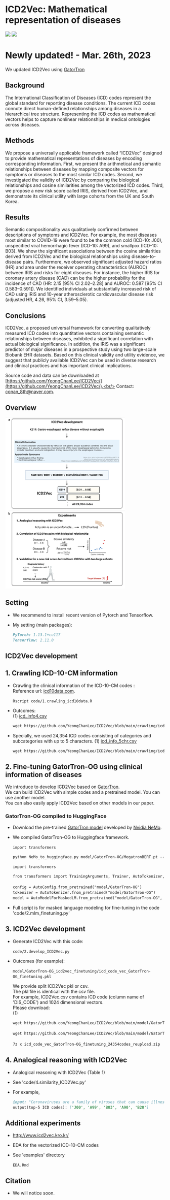 # ICD2Vec: Mathematical representation of diseases
<img src="https://img.shields.io/badge/Python-3766AB?style=flat-square&logo=Python&logoColor=white"/></a>
<img src="https://img.shields.io/badge/R-276DC3?style=flat-square&logo=R&logoColor=white"/></a>

# Newly updated! - Mar. 26th, 2023
We updated ICD2Vec using [GatorTron](https://www.nature.com/articles/s41746-022-00742-2)

## Background 
The International Classification of Diseases (ICD) codes represent the global standard for reporting disease conditions. The current ICD codes connote direct human-defined relationships among diseases in a hierarchical tree structure. Representing the ICD codes as mathematical vectors helps to capture nonlinear relationships in medical ontologies across diseases.
## Methods 
We propose a universally applicable framework called “ICD2Vec” designed to provide mathematical representations of diseases by encoding corresponding information. First, we present the arithmetical and semantic relationships between diseases by mapping composite vectors for symptoms or diseases to the most similar ICD codes. Second, we investigated the validity of ICD2Vec by comparing the biological relationships and cosine similarities among the vectorized ICD codes. Third, we propose a new risk score called IRIS, derived from ICD2Vec, and demonstrate its clinical utility with large cohorts from the UK and South Korea.
## Results 
Semantic compositionality was qualitatively confirmed between descriptions of symptoms and ICD2Vec. For example, the most diseases most similar to COVID-19 were found to be the common cold (ICD-10: J00), unspecified viral hemorrhagic fever (ICD-10: A99), and smallpox (ICD-10: B03). We show the significant associations between the cosine similarities derived from ICD2Vec and the biological relationships using disease-to-disease pairs. Furthermore, we observed significant adjusted hazard ratios (HR) and area under the receiver operating characteristics (AUROC) between IRIS and risks for eight diseases. For instance, the higher IRIS for coronary artery disease (CAD) can be the higher probability for the incidence of CAD (HR: 2.15 [95% CI 2.02–2.28] and AUROC: 0.587 [95% CI 0.583–0.591]). We identified individuals at substantially increased risk of CAD using IRIS and 10-year atherosclerotic cardiovascular disease risk (adjusted HR, 4.26, 95% CI, 3.59–5.05).
## Conclusions 
ICD2Vec, a proposed universal framework for converting qualitatively measured ICD codes into quantitative vectors containing semantic relationships between diseases, exhibited a significant correlation with actual biological significance. In addition, the IRIS was a significant predictor of major diseases in a prospective study using two large-scale Biobank EHR datasets. Based on this clinical validity and utility evidence, we suggest that publicly available ICD2Vec can be used in diverse research and clinical practices and has important clinical implications.


Source code and data can be downloaded at [https://github.com/YeongChanLee/ICD2Vec/](https://github.com/YeongChanLee/ICD2Vec/).<br/>
Contact: [conan_8th@naver.com](mailto:conan_8th@naver.com).<br />
## Overview

<img src="https://github.com/YeongChanLee/ICD2Vec/blob/main/ICD2Vec/ICD2Vec_abstract.PNG" width="379" height="540"/>

## Setting
- We recommend to install recent version of Pytorch and Tensorflow.
- My setting (main packages):

    ```markdown
    PyTorch: 1.13.1+cu117
    Tensorflow: 2.11.0
    ```

## ICD2Vec development
## **1. Crawling ICD-10-CM information**
- Crawling the clinical information of the ICD-10-CM codes :<br />
Reference url: [icd10data.com](https://www.icd10data.com/). 

    `Rscript code/1.crawling_icd10data.R`

- Outcomes: <br />
(1) [icd_info4.csv](https://github.com/YeongChanLee/ICD2Vec/tree/v1.0/code/icd_info4.csv)

    ```markdown
    wget https://github.com/YeongChanLee/ICD2Vec/blob/main/crawling/icd_info4.csv

    ```
- Specially, we used 24,354 ICD codes consisting of categories and subcategories with up to 5 characters.
(1) [icd_info_5chr.csv](https://github.com/YeongChanLee/ICD2Vec/tree/v1.0/code/icd_info_5chr.csv)

    ```markdown
    wget https://github.com/YeongChanLee/ICD2Vec/blob/main/crawling/icd_info_5chr.csv

    ```
    
## **2. Fine-tuning GatorTron-OG using clinical information of diseases**
We introduce to develop ICD2Vec based on [GatorTron](https://www.nature.com/articles/s41746-022-00742-2). <br/>
We can build ICD2Vec with simple codes and a pretrained model. You can use another model. <br/>
You can also easily apply ICD2Vec based on other models in our paper.<br/>

### GatorTron-OG compiled to HuggingFace
- Download the pre-trained [GatorTron model](https://catalog.ngc.nvidia.com/orgs/nvidia/teams/clara/models/gatortron_og) developed by [Nvidia NeMo](https://developer.nvidia.com/nemo).<br/>
- We compiled GatorTron-OG to Huggingface framework.

    `import transformers`
    ```markdown
    python NeMo_to_huggingface.py model/GatorTron-OG/MegatronBERT.pt --config_file model/GatorTron-OG/config.json

    ```


    `import transformers`
    ```markdown
    from transformers import TrainingArguments, Trainer, AutoTokenizer, AutoModelForMaskedLM, AutoConfig
    
    config = AutoConfig.from_pretrained("model/GatorTron-OG")
    tokenizer = AutoTokenizer.from_pretrained("model/GatorTron-OG")
    model = AutoModelForMaskedLM.from_pretrained("model/GatorTron-OG", config=config)
    ```
- Full script is for masked language modeling for fine-tuning in the code 'code/2.mlm_finetuning.py'


## **3. ICD2Vec development**
- Generate ICD2Vec with this code:<br />

    `code/2.develop_ICD2Vec.py`

- Outcomes (for example): <br />

    `model/GatorTron-OG_icd2vec_finetuning/icd_code_vec_GatorTron-OG_finetuning.pkl`

    We provide split ICD2Vec pkl or csv. <br/>
    The pkl file is identical with the csv file. <br/>
    For example, ICD2Vec.csv contains ICD code (column name of 'DIS_CODE') and 1024 dimensional vectors. <br/>
    Please download: <br/>
    (1) 

    ```markdown
    wget https://github.com/YeongChanLee/ICD2Vec/blob/main/model/GatorTron-OG_icd2vec_finetuning/icd_code_vec_GatorTron-OG_finetuning_24354codes.zip
    
    wget https://github.com/YeongChanLee/ICD2Vec/blob/main/model/GatorTron-OG_icd2vec_finetuning/icd_code_vec_GatorTron-OG_finetuning_24354codes.z01

    7z x icd_code_vec_GatorTron-OG_finetuning_24354codes_reupload.zip
    
    ```
    
## **4. Analogical reasoning with ICD2Vec**
- Analogical reasoning with ICD2Vec (Table 1)<br />
- See 'code/4.similarity_ICD2Vec.py'
- For example,

    ```markdown
    input: "Coronaviruses are a family of viruses that can cause illnesses such as the common cold, severe acute respiratory syndrome (SARS) and Middle East respiratory syndrome (MERS). In 2019, a new coronavirus was identified as the cause of a disease outbreak that originated in China. The virus is now known as the severe acute respiratory syndrome coronavirus 2 (SARS-CoV-2). The disease it causes is called coronavirus disease 2019 (COVID-19). In March 2020, the World Health Organization (WHO) declared the COVID-19 outbreak a pandemic. Public health groups, including the U.S. Centers for Disease Control and Prevention (CDC) and WHO, are monitoring the pandemic and posting updates on their websites. These groups have also issued recommendations for preventing and treating the illness. Signs and symptoms of coronavirus disease 2019 (COVID-19) may appear two to 14 days after exposure. This time after exposure and before having symptoms is called the incubation period. Common signs and symptoms can include: Fever, Cough, Tiredness. Early symptoms of COVID-19 may include a loss of taste or smell. Other symptoms can include: Shortness of breath or difficulty breathing, Muscle aches, Chills, Sore throat, Runny nose, Headache, Chest pain, Pink eye (conjunctivitis)."
    output(top-5 ICD codes): ['J00', 'A99', 'B03', 'A90', 'B20']
    ```

## Additional experiments
- http://www.icd2vec.kro.kr/
- EDA for the vectorized ICD-10-CM codes
- See 'examples' directory

    `EDA.Rmd`

## Citation
- We will notice soon.

